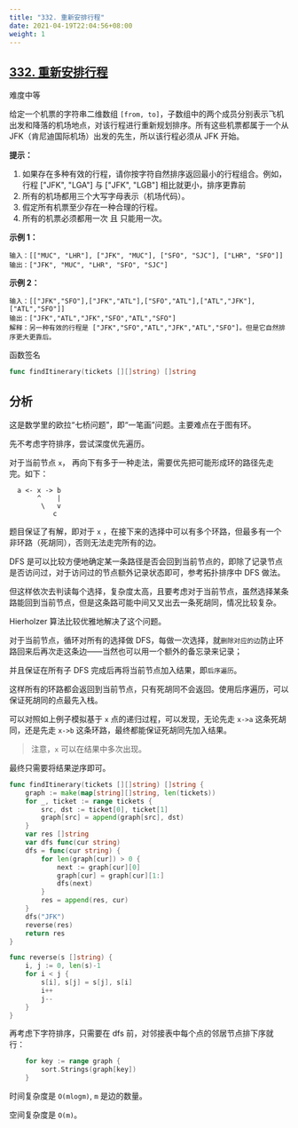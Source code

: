 ```yaml
---
title: "332. 重新安排行程"
date: 2021-04-19T22:04:56+08:00
weight: 1
---
```


## [332. 重新安排行程](https://leetcode-cn.com/problems/reconstruct-itinerary/)

难度中等

给定一个机票的字符串二维数组 `[from, to]`，子数组中的两个成员分别表示飞机出发和降落的机场地点，对该行程进行重新规划排序。所有这些机票都属于一个从 JFK（肯尼迪国际机场）出发的先生，所以该行程必须从 JFK 开始。

**提示：**

1. 如果存在多种有效的行程，请你按字符自然排序返回最小的行程组合。例如，行程 ["JFK", "LGA"] 与 ["JFK", "LGB"] 相比就更小，排序更靠前
2. 所有的机场都用三个大写字母表示（机场代码）。
3. 假定所有机票至少存在一种合理的行程。
4. 所有的机票必须都用一次 且 只能用一次。

**示例 1：**

```
输入：[["MUC", "LHR"], ["JFK", "MUC"], ["SFO", "SJC"], ["LHR", "SFO"]]
输出：["JFK", "MUC", "LHR", "SFO", "SJC"]
```

**示例 2：**

```
输入：[["JFK","SFO"],["JFK","ATL"],["SFO","ATL"],["ATL","JFK"],["ATL","SFO"]]
输出：["JFK","ATL","JFK","SFO","ATL","SFO"]
解释：另一种有效的行程是 ["JFK","SFO","ATL","JFK","ATL","SFO"]。但是它自然排序更大更靠后。
```

函数签名

```go
func findItinerary(tickets [][]string) []string
```

## 分析

这是数学里的欧拉“七桥问题”，即“一笔画”问题。主要难点在于图有环。

先不考虑字符排序，尝试深度优先遍历。

对于当前节点 `x`， 再向下有多于一种走法，需要优先把可能形成环的路径先走完。如下：

```
  a <- x -> b
       ^    |
        \   v
           c 
```

题目保证了有解，即对于 `x` ，在接下来的选择中可以有多个环路，但最多有一个非环路（死胡同），否则无法走完所有的边。

DFS 是可以比较方便地确定某一条路径是否会回到当前节点的，即除了记录节点是否访问过，对于访问过的节点额外记录状态即可，参考拓扑排序中 DFS 做法。

但这样依次去判读每个选择，复杂度太高，且要考虑对于当前节点，虽然选择某条路能回到当前节点，但是这条路可能中间又叉出去一条死胡同，情况比较复杂。

Hierholzer 算法比较优雅地解决了这个问题。

对于当前节点，循环对所有的选择做 DFS，每做一次选择，就`删除对应的边`防止环路回来后再次走这条边——当然也可以用一个额外的备忘录来记录；

并且保证在所有子 DFS 完成后再将当前节点加入结果，即`后序遍历`。

这样所有的环路都会返回到当前节点，只有死胡同不会返回。使用后序遍历，可以保证死胡同的点最先入栈。

可以对照如上例子模拟基于 `x` 点的递归过程，可以发现，无论先走 `x->a` 这条死胡同，还是先走 `x->b` 这条环路，最终都能保证死胡同先加入结果。

> 注意，`x` 可以在结果中多次出现。

最终只需要将结果逆序即可。

```go
func findItinerary(tickets [][]string) []string {
	graph := make(map[string][]string, len(tickets))
	for _, ticket := range tickets {
		src, dst := ticket[0], ticket[1]
		graph[src] = append(graph[src], dst)
	}
	var res []string
	var dfs func(cur string)
	dfs = func(cur string) {
		for len(graph[cur]) > 0 {
			next := graph[cur][0]
			graph[cur] = graph[cur][1:]
			dfs(next)
		}
		res = append(res, cur)
	}
	dfs("JFK")
	reverse(res)
	return res
}
```

```go
func reverse(s []string) {
	i, j := 0, len(s)-1
	for i < j {
		s[i], s[j] = s[j], s[i]
		i++
		j--
	}
}
```

再考虑下字符排序，只需要在 dfs 前，对邻接表中每个点的邻居节点排下序就行：

```go
	for key := range graph {
		sort.Strings(graph[key])
	}
```

时间复杂度是 `O(mlogm)`, `m` 是边的数量。

空间复杂度是 `O(m)`。
